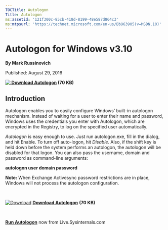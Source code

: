 ```yaml
--- 
TOCTitle: Autologon
Title: Autologon
ms:assetid: '121f300c-85cb-418d-8199-48e587d864c3'
ms:mtpsurl: 'https://technet.microsoft.com/en-us/Bb963905(v=MSDN.10)'
---
```


Autologon for Windows v3.10
===========================

**By Mark Russinovich**

Published: August 29, 2016

**[![ Download](/media/landing/sysinternals/download_sm.png) Autologon](https://download.sysinternals.com/files/AutoLogon.zip) 
(70 KB)**


## Introduction

Autologon enables you to easily configure Windows’ built-in autologon
mechanism. Instead of waiting for a user to enter their name and
password, Windows uses the credentials you enter with Autologon, which
are encrypted in the Registry, to log on the specified user
automatically.

*Autologon* is easy enough to use. Just run autologon.exe, fill in the
dialog, and hit Enable. To turn off auto-logon, hit *Disable*. Also, if
the shift key is held down before the system performs an autologon, the
autologon will be disabled for that logon. You can also pass the
username, domain and password as command-line arguments:

**autologon user domain password**

**Note:** When Exchange Activesync password restrictions are in place,
Windows will not process the autologon configuration.

 

[![Download](/media/landing/sysinternals/download_sm.png)](https://download.sysinternals.com/files/AutoLogon.zip) [**Download Autologon**](https://download.sysinternals.com/files/AutoLogon.zip) **(70 KB)**

 

[**Run Autologon**](https://live.sysinternals.com/Autologon.exe) now from Live.Sysinternals.com
